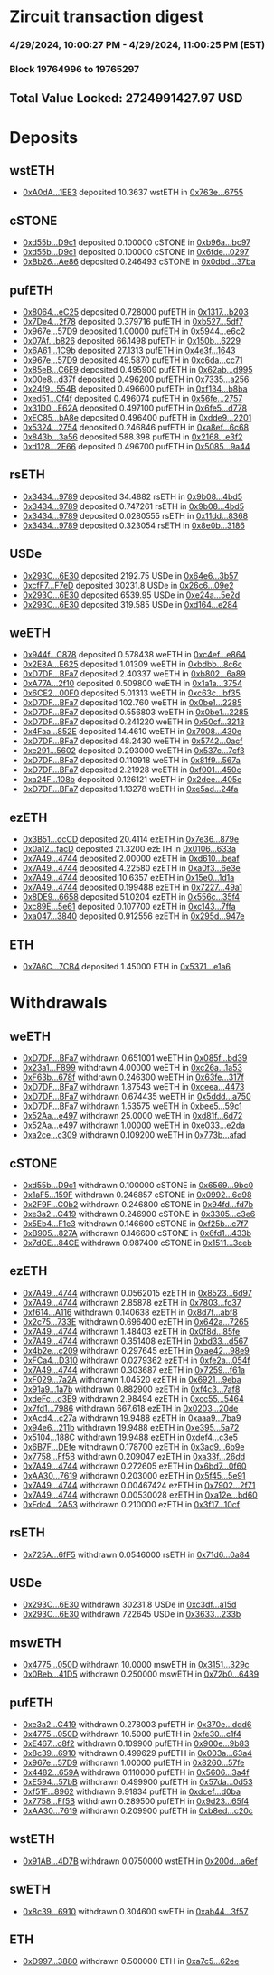 # Zircuit transaction digest
### 4/29/2024, 10:00:27 PM - 4/29/2024, 11:00:25 PM (EST)
### Block 19764996 to 19765297

## Total Value Locked: 2724991427.97 USD

# Deposits
## wstETH
- [0xA0dA...1EE3](https://etherscan.io/address/0xA0dA98E60aC62bb841382786232d8dB950101EE3) deposited 10.3637 wstETH in [0x763e...6755](https://etherscan.io/tx/0xA0dA98E60aC62bb841382786232d8dB950101EE3)
## cSTONE
- [0xd55b...D9c1](https://etherscan.io/address/0xd55b353dCEB98BC049f0bB3a97A5fE57a8edD9c1) deposited 0.100000 cSTONE in [0xb96a...bc97](https://etherscan.io/tx/0xd55b353dCEB98BC049f0bB3a97A5fE57a8edD9c1)
- [0xd55b...D9c1](https://etherscan.io/address/0xd55b353dCEB98BC049f0bB3a97A5fE57a8edD9c1) deposited 0.100000 cSTONE in [0x6fde...0297](https://etherscan.io/tx/0xd55b353dCEB98BC049f0bB3a97A5fE57a8edD9c1)
- [0xBb26...Ae86](https://etherscan.io/address/0xBb2601e3F302F10b634f1B6c99Dc567D03e8Ae86) deposited 0.246493 cSTONE in [0x0dbd...37ba](https://etherscan.io/tx/0xBb2601e3F302F10b634f1B6c99Dc567D03e8Ae86)
## pufETH
- [0x8064...eC25](https://etherscan.io/address/0x8064352eC0D822d4d5acb36df2f3DaEeF57ceC25) deposited 0.728000 pufETH in [0x1317...b203](https://etherscan.io/tx/0x8064352eC0D822d4d5acb36df2f3DaEeF57ceC25)
- [0x7De4...2f78](https://etherscan.io/address/0x7De4336cE9249bf4Ed2beaf95232347ad08c2f78) deposited 0.379716 pufETH in [0xb527...5df7](https://etherscan.io/tx/0x7De4336cE9249bf4Ed2beaf95232347ad08c2f78)
- [0x967e...57D9](https://etherscan.io/address/0x967e0762903dCfcb8B07448F32A9E16dDa9057D9) deposited 1.00000 pufETH in [0x5944...e6c2](https://etherscan.io/tx/0x967e0762903dCfcb8B07448F32A9E16dDa9057D9)
- [0x07Af...b826](https://etherscan.io/address/0x07Af7f12868C579ddEa69b0D57e8c29209eEb826) deposited 66.1498 pufETH in [0x150b...6229](https://etherscan.io/tx/0x07Af7f12868C579ddEa69b0D57e8c29209eEb826)
- [0x6A61...1C9b](https://etherscan.io/address/0x6A613b06Cc38B13652EC33f6c623b02eD4481C9b) deposited 27.1313 pufETH in [0x4e3f...1643](https://etherscan.io/tx/0x6A613b06Cc38B13652EC33f6c623b02eD4481C9b)
- [0x967e...57D9](https://etherscan.io/address/0x967e0762903dCfcb8B07448F32A9E16dDa9057D9) deposited 49.5870 pufETH in [0xc6da...cc71](https://etherscan.io/tx/0x967e0762903dCfcb8B07448F32A9E16dDa9057D9)
- [0x85eB...C6E9](https://etherscan.io/address/0x85eBb2E4c7044261097A5461A23aa1B7369BC6E9) deposited 0.495900 pufETH in [0x62ab...d995](https://etherscan.io/tx/0x85eBb2E4c7044261097A5461A23aa1B7369BC6E9)
- [0x00e8...d37f](https://etherscan.io/address/0x00e8e44f0d2041607e13C66d8C28ada48211d37f) deposited 0.496200 pufETH in [0x7335...a256](https://etherscan.io/tx/0x00e8e44f0d2041607e13C66d8C28ada48211d37f)
- [0x24f9...554B](https://etherscan.io/address/0x24f90481eAd881A34f9829dCc28F9014F42F554B) deposited 0.496600 pufETH in [0xf134...b8ba](https://etherscan.io/tx/0x24f90481eAd881A34f9829dCc28F9014F42F554B)
- [0xed51...Cf4f](https://etherscan.io/address/0xed511aFffC0599eB6cAA97b22B515e1c8C1BCf4f) deposited 0.496074 pufETH in [0x56fe...2757](https://etherscan.io/tx/0xed511aFffC0599eB6cAA97b22B515e1c8C1BCf4f)
- [0x31D0...E62A](https://etherscan.io/address/0x31D06E37b7fd9C147E86E00e88eC3982E29fE62A) deposited 0.497100 pufETH in [0x6fe5...d778](https://etherscan.io/tx/0x31D06E37b7fd9C147E86E00e88eC3982E29fE62A)
- [0xEC85...bA8e](https://etherscan.io/address/0xEC85b8E2D60934080Fc333Dcdb2f52281390bA8e) deposited 0.496400 pufETH in [0xdde9...2201](https://etherscan.io/tx/0xEC85b8E2D60934080Fc333Dcdb2f52281390bA8e)
- [0x5324...2754](https://etherscan.io/address/0x5324AdD84cDd6EB82efF040025AD88107EE22754) deposited 0.246846 pufETH in [0xa8ef...6c68](https://etherscan.io/tx/0x5324AdD84cDd6EB82efF040025AD88107EE22754)
- [0x843b...3a56](https://etherscan.io/address/0x843b8d8FA00Ec12A5A354C999e5C7A9425c33a56) deposited 588.398 pufETH in [0x2168...e3f2](https://etherscan.io/tx/0x843b8d8FA00Ec12A5A354C999e5C7A9425c33a56)
- [0xd128...2E66](https://etherscan.io/address/0xd128996a1cA38bE79C9bacF9F3ccd007C64b2E66) deposited 0.496700 pufETH in [0x5085...9a44](https://etherscan.io/tx/0xd128996a1cA38bE79C9bacF9F3ccd007C64b2E66)
## rsETH
- [0x3434...9789](https://etherscan.io/address/0x34349c5569e7B846c3558961552D2202760A9789) deposited 34.4882 rsETH in [0x9b08...4bd5](https://etherscan.io/tx/0x34349c5569e7B846c3558961552D2202760A9789)
- [0x3434...9789](https://etherscan.io/address/0x34349c5569e7B846c3558961552D2202760A9789) deposited 0.747261 rsETH in [0x9b08...4bd5](https://etherscan.io/tx/0x34349c5569e7B846c3558961552D2202760A9789)
- [0x3434...9789](https://etherscan.io/address/0x34349c5569e7B846c3558961552D2202760A9789) deposited 0.0280555 rsETH in [0x11dd...8368](https://etherscan.io/tx/0x34349c5569e7B846c3558961552D2202760A9789)
- [0x3434...9789](https://etherscan.io/address/0x34349c5569e7B846c3558961552D2202760A9789) deposited 0.323054 rsETH in [0x8e0b...3186](https://etherscan.io/tx/0x34349c5569e7B846c3558961552D2202760A9789)
## USDe
- [0x293C...6E30](https://etherscan.io/address/0x293C6937D8D82e05B01335F7B33FBA0c8e256E30) deposited 2192.75 USDe in [0x64e6...3b57](https://etherscan.io/tx/0x293C6937D8D82e05B01335F7B33FBA0c8e256E30)
- [0xcfF7...F7eD](https://etherscan.io/address/0xcfF754F0e8E8913Ba454B4629D3A20dbE898F7eD) deposited 30231.8 USDe in [0x26c6...09e2](https://etherscan.io/tx/0xcfF754F0e8E8913Ba454B4629D3A20dbE898F7eD)
- [0x293C...6E30](https://etherscan.io/address/0x293C6937D8D82e05B01335F7B33FBA0c8e256E30) deposited 6539.95 USDe in [0xe24a...5e2d](https://etherscan.io/tx/0x293C6937D8D82e05B01335F7B33FBA0c8e256E30)
- [0x293C...6E30](https://etherscan.io/address/0x293C6937D8D82e05B01335F7B33FBA0c8e256E30) deposited 319.585 USDe in [0xd164...e284](https://etherscan.io/tx/0x293C6937D8D82e05B01335F7B33FBA0c8e256E30)
## weETH
- [0x944f...C878](https://etherscan.io/address/0x944f9F9B31F4De729B60E2C0b89dE7CBdd5aC878) deposited 0.578438 weETH in [0xc4ef...e864](https://etherscan.io/tx/0x944f9F9B31F4De729B60E2C0b89dE7CBdd5aC878)
- [0x2E8A...E625](https://etherscan.io/address/0x2E8A5909Ac98c5913a7BA4f8A6Ec2cd32CedE625) deposited 1.01309 weETH in [0xbdbb...8c6c](https://etherscan.io/tx/0x2E8A5909Ac98c5913a7BA4f8A6Ec2cd32CedE625)
- [0xD7DF...BFa7](https://etherscan.io/address/0xD7DF7E085214743530afF339aFC420c7c720BFa7) deposited 2.40337 weETH in [0xb802...6a89](https://etherscan.io/tx/0xD7DF7E085214743530afF339aFC420c7c720BFa7)
- [0xA77A...2f10](https://etherscan.io/address/0xA77A442FAef0dAa21025657F1BFD42b5EDB12f10) deposited 0.509800 weETH in [0x1a1a...3754](https://etherscan.io/tx/0xA77A442FAef0dAa21025657F1BFD42b5EDB12f10)
- [0x6CE2...00F0](https://etherscan.io/address/0x6CE2719B29980ee228A0A96576E1122ea08800F0) deposited 5.01313 weETH in [0xc63c...bf35](https://etherscan.io/tx/0x6CE2719B29980ee228A0A96576E1122ea08800F0)
- [0xD7DF...BFa7](https://etherscan.io/address/0xD7DF7E085214743530afF339aFC420c7c720BFa7) deposited 102.760 weETH in [0x0be1...2285](https://etherscan.io/tx/0xD7DF7E085214743530afF339aFC420c7c720BFa7)
- [0xD7DF...BFa7](https://etherscan.io/address/0xD7DF7E085214743530afF339aFC420c7c720BFa7) deposited 0.556803 weETH in [0x0be1...2285](https://etherscan.io/tx/0xD7DF7E085214743530afF339aFC420c7c720BFa7)
- [0xD7DF...BFa7](https://etherscan.io/address/0xD7DF7E085214743530afF339aFC420c7c720BFa7) deposited 0.241220 weETH in [0x50cf...3213](https://etherscan.io/tx/0xD7DF7E085214743530afF339aFC420c7c720BFa7)
- [0x4Faa...852E](https://etherscan.io/address/0x4Faa5E036d998770D0d0232d0D8b985979DE852E) deposited 14.4610 weETH in [0x7008...430e](https://etherscan.io/tx/0x4Faa5E036d998770D0d0232d0D8b985979DE852E)
- [0xD7DF...BFa7](https://etherscan.io/address/0xD7DF7E085214743530afF339aFC420c7c720BFa7) deposited 48.2430 weETH in [0x5742...0acf](https://etherscan.io/tx/0xD7DF7E085214743530afF339aFC420c7c720BFa7)
- [0xe291...5602](https://etherscan.io/address/0xe291897bCd4362d1a39dCb209ed4E252C1565602) deposited 0.293000 weETH in [0x537c...7cf3](https://etherscan.io/tx/0xe291897bCd4362d1a39dCb209ed4E252C1565602)
- [0xD7DF...BFa7](https://etherscan.io/address/0xD7DF7E085214743530afF339aFC420c7c720BFa7) deposited 0.110918 weETH in [0x81f9...567a](https://etherscan.io/tx/0xD7DF7E085214743530afF339aFC420c7c720BFa7)
- [0xD7DF...BFa7](https://etherscan.io/address/0xD7DF7E085214743530afF339aFC420c7c720BFa7) deposited 2.21928 weETH in [0xf001...450c](https://etherscan.io/tx/0xD7DF7E085214743530afF339aFC420c7c720BFa7)
- [0xa24F...108b](https://etherscan.io/address/0xa24Fd6086c55c95aAe1b0e18A3aF33bCeCF9108b) deposited 0.126121 weETH in [0x2dee...405e](https://etherscan.io/tx/0xa24Fd6086c55c95aAe1b0e18A3aF33bCeCF9108b)
- [0xD7DF...BFa7](https://etherscan.io/address/0xD7DF7E085214743530afF339aFC420c7c720BFa7) deposited 1.13278 weETH in [0xe5ad...24fa](https://etherscan.io/tx/0xD7DF7E085214743530afF339aFC420c7c720BFa7)
## ezETH
- [0x3B51...dcCD](https://etherscan.io/address/0x3B51D13e5F8b87F08288B56E427404e5209EdcCD) deposited 20.4114 ezETH in [0x7e36...879e](https://etherscan.io/tx/0x3B51D13e5F8b87F08288B56E427404e5209EdcCD)
- [0x0a12...facD](https://etherscan.io/address/0x0a12687F08dAa07CB7384F948B8fd872e199facD) deposited 21.3200 ezETH in [0x0106...633a](https://etherscan.io/tx/0x0a12687F08dAa07CB7384F948B8fd872e199facD)
- [0x7A49...4744](https://etherscan.io/address/0x7A493Be5c2ce014cD049Bf178a1ac0Db1B434744) deposited 2.00000 ezETH in [0xd610...beaf](https://etherscan.io/tx/0x7A493Be5c2ce014cD049Bf178a1ac0Db1B434744)
- [0x7A49...4744](https://etherscan.io/address/0x7A493Be5c2ce014cD049Bf178a1ac0Db1B434744) deposited 4.22580 ezETH in [0xa0f3...6e3e](https://etherscan.io/tx/0x7A493Be5c2ce014cD049Bf178a1ac0Db1B434744)
- [0x7A49...4744](https://etherscan.io/address/0x7A493Be5c2ce014cD049Bf178a1ac0Db1B434744) deposited 10.6357 ezETH in [0x15e0...1d1a](https://etherscan.io/tx/0x7A493Be5c2ce014cD049Bf178a1ac0Db1B434744)
- [0x7A49...4744](https://etherscan.io/address/0x7A493Be5c2ce014cD049Bf178a1ac0Db1B434744) deposited 0.199488 ezETH in [0x7227...49a1](https://etherscan.io/tx/0x7A493Be5c2ce014cD049Bf178a1ac0Db1B434744)
- [0x8DE9...6658](https://etherscan.io/address/0x8DE9A361DFc60b2478861c15Fa140c6f82676658) deposited 51.0204 ezETH in [0x556c...35f4](https://etherscan.io/tx/0x8DE9A361DFc60b2478861c15Fa140c6f82676658)
- [0xc89E...5e61](https://etherscan.io/address/0xc89EBAc4F7dc3B146810dd43991B4f39C2165e61) deposited 0.107700 ezETH in [0xc143...7ffa](https://etherscan.io/tx/0xc89EBAc4F7dc3B146810dd43991B4f39C2165e61)
- [0xa047...3840](https://etherscan.io/address/0xa047269e8C050A5F4d231EebC7f4e8C662b93840) deposited 0.912556 ezETH in [0x295d...947e](https://etherscan.io/tx/0xa047269e8C050A5F4d231EebC7f4e8C662b93840)
## ETH
- [0x7A6C...7CB4](https://etherscan.io/address/0x7A6Cb8BCebB8d3384897821f146F1aA550007CB4) deposited 1.45000 ETH in [0x5371...e1a6](https://etherscan.io/tx/0x7A6Cb8BCebB8d3384897821f146F1aA550007CB4)
# Withdrawals
## weETH
- [0xD7DF...BFa7](https://etherscan.io/address/0xD7DF7E085214743530afF339aFC420c7c720BFa7) withdrawn 0.651001 weETH in [0x085f...bd39](https://etherscan.io/tx/0xD7DF7E085214743530afF339aFC420c7c720BFa7)
- [0x23a1...F899](https://etherscan.io/address/0x23a1341d8dE99DB97Ef9Bd7a6eC84014d49BF899) withdrawn 4.00000 weETH in [0xc26a...1a53](https://etherscan.io/tx/0x23a1341d8dE99DB97Ef9Bd7a6eC84014d49BF899)
- [0xF63b...678f](https://etherscan.io/address/0xF63b1b52Dd121957AAa4453572aCf5040570678f) withdrawn 0.246300 weETH in [0x63fe...317f](https://etherscan.io/tx/0xF63b1b52Dd121957AAa4453572aCf5040570678f)
- [0xD7DF...BFa7](https://etherscan.io/address/0xD7DF7E085214743530afF339aFC420c7c720BFa7) withdrawn 1.87543 weETH in [0xceea...4473](https://etherscan.io/tx/0xD7DF7E085214743530afF339aFC420c7c720BFa7)
- [0xD7DF...BFa7](https://etherscan.io/address/0xD7DF7E085214743530afF339aFC420c7c720BFa7) withdrawn 0.674435 weETH in [0x5ddd...a750](https://etherscan.io/tx/0xD7DF7E085214743530afF339aFC420c7c720BFa7)
- [0xD7DF...BFa7](https://etherscan.io/address/0xD7DF7E085214743530afF339aFC420c7c720BFa7) withdrawn 1.53575 weETH in [0xbee5...59c1](https://etherscan.io/tx/0xD7DF7E085214743530afF339aFC420c7c720BFa7)
- [0x52Aa...e497](https://etherscan.io/address/0x52Aa899454998Be5b000Ad077a46Bbe360F4e497) withdrawn 25.0000 weETH in [0xd81f...6d72](https://etherscan.io/tx/0x52Aa899454998Be5b000Ad077a46Bbe360F4e497)
- [0x52Aa...e497](https://etherscan.io/address/0x52Aa899454998Be5b000Ad077a46Bbe360F4e497) withdrawn 1.00000 weETH in [0xe033...e2da](https://etherscan.io/tx/0x52Aa899454998Be5b000Ad077a46Bbe360F4e497)
- [0xa2ce...c309](https://etherscan.io/address/0xa2ce66160F850983Db0bf6b1D14f8E9ec497c309) withdrawn 0.109200 weETH in [0x773b...afad](https://etherscan.io/tx/0xa2ce66160F850983Db0bf6b1D14f8E9ec497c309)
## cSTONE
- [0xd55b...D9c1](https://etherscan.io/address/0xd55b353dCEB98BC049f0bB3a97A5fE57a8edD9c1) withdrawn 0.100000 cSTONE in [0x6569...9bc0](https://etherscan.io/tx/0xd55b353dCEB98BC049f0bB3a97A5fE57a8edD9c1)
- [0x1aF5...159F](https://etherscan.io/address/0x1aF528303d05840cEf41940A867b31CF6E48159F) withdrawn 0.246857 cSTONE in [0x0992...6d98](https://etherscan.io/tx/0x1aF528303d05840cEf41940A867b31CF6E48159F)
- [0x2F9F...C0b2](https://etherscan.io/address/0x2F9F977FC9977b04C0112911967022FC8De7C0b2) withdrawn 0.246800 cSTONE in [0x94fd...fd7b](https://etherscan.io/tx/0x2F9F977FC9977b04C0112911967022FC8De7C0b2)
- [0xe3a2...C419](https://etherscan.io/address/0xe3a2A53E6BC71Bc5Ec34313b5aa783F4733bC419) withdrawn 0.246900 cSTONE in [0x3305...c3e6](https://etherscan.io/tx/0xe3a2A53E6BC71Bc5Ec34313b5aa783F4733bC419)
- [0x5Eb4...F1e3](https://etherscan.io/address/0x5Eb466488B38529fe2C80f0Cdd8282902D33F1e3) withdrawn 0.146600 cSTONE in [0xf25b...c7f7](https://etherscan.io/tx/0x5Eb466488B38529fe2C80f0Cdd8282902D33F1e3)
- [0xB905...827A](https://etherscan.io/address/0xB905a56b87d85a69f93F58Ad28669652fd5E827A) withdrawn 0.146600 cSTONE in [0x6fd1...433b](https://etherscan.io/tx/0xB905a56b87d85a69f93F58Ad28669652fd5E827A)
- [0x7dCE...84CE](https://etherscan.io/address/0x7dCE597D43C62302A5a4BE4444724A9C7b6b84CE) withdrawn 0.987400 cSTONE in [0x1511...3ceb](https://etherscan.io/tx/0x7dCE597D43C62302A5a4BE4444724A9C7b6b84CE)
## ezETH
- [0x7A49...4744](https://etherscan.io/address/0x7A493Be5c2ce014cD049Bf178a1ac0Db1B434744) withdrawn 0.0562015 ezETH in [0x8523...6d97](https://etherscan.io/tx/0x7A493Be5c2ce014cD049Bf178a1ac0Db1B434744)
- [0x7A49...4744](https://etherscan.io/address/0x7A493Be5c2ce014cD049Bf178a1ac0Db1B434744) withdrawn 2.85878 ezETH in [0x7803...fc37](https://etherscan.io/tx/0x7A493Be5c2ce014cD049Bf178a1ac0Db1B434744)
- [0xf614...A116](https://etherscan.io/address/0xf614ddC260c8E72efd5aeC92E3A4e3Ecc4C2A116) withdrawn 0.140638 ezETH in [0x8d7f...abf8](https://etherscan.io/tx/0xf614ddC260c8E72efd5aeC92E3A4e3Ecc4C2A116)
- [0x2c75...733E](https://etherscan.io/address/0x2c7559A44e32A02145E5ED481ec8355a4b71733E) withdrawn 0.696400 ezETH in [0x642a...7265](https://etherscan.io/tx/0x2c7559A44e32A02145E5ED481ec8355a4b71733E)
- [0x7A49...4744](https://etherscan.io/address/0x7A493Be5c2ce014cD049Bf178a1ac0Db1B434744) withdrawn 1.48403 ezETH in [0x0f8d...85fe](https://etherscan.io/tx/0x7A493Be5c2ce014cD049Bf178a1ac0Db1B434744)
- [0x7A49...4744](https://etherscan.io/address/0x7A493Be5c2ce014cD049Bf178a1ac0Db1B434744) withdrawn 0.351408 ezETH in [0xbd33...d567](https://etherscan.io/tx/0x7A493Be5c2ce014cD049Bf178a1ac0Db1B434744)
- [0x4b2e...c209](https://etherscan.io/address/0x4b2e1c559B26C90278b37bff284ba1EBDCdFc209) withdrawn 0.297645 ezETH in [0xae42...98e9](https://etherscan.io/tx/0x4b2e1c559B26C90278b37bff284ba1EBDCdFc209)
- [0xFCa4...D310](https://etherscan.io/address/0xFCa43eF07CeB20EEcDe5374fBb093b89C59eD310) withdrawn 0.0279362 ezETH in [0xfe2a...054f](https://etherscan.io/tx/0xFCa43eF07CeB20EEcDe5374fBb093b89C59eD310)
- [0x7A49...4744](https://etherscan.io/address/0x7A493Be5c2ce014cD049Bf178a1ac0Db1B434744) withdrawn 0.303687 ezETH in [0x7259...f61a](https://etherscan.io/tx/0x7A493Be5c2ce014cD049Bf178a1ac0Db1B434744)
- [0xF029...7a2A](https://etherscan.io/address/0xF0299797023239e1563aEF88D7C6D0963b7a7a2A) withdrawn 1.04520 ezETH in [0x6921...9eba](https://etherscan.io/tx/0xF0299797023239e1563aEF88D7C6D0963b7a7a2A)
- [0x91a9...1a7b](https://etherscan.io/address/0x91a9FedfC91C8D6CFB5acF2FD4a28e0685941a7b) withdrawn 0.882900 ezETH in [0xf4c3...7af8](https://etherscan.io/tx/0x91a9FedfC91C8D6CFB5acF2FD4a28e0685941a7b)
- [0xdeFc...d3E9](https://etherscan.io/address/0xdeFcE36084f1F1C7AF1866d0fF73A547F7F5d3E9) withdrawn 2.98494 ezETH in [0xcc55...5464](https://etherscan.io/tx/0xdeFcE36084f1F1C7AF1866d0fF73A547F7F5d3E9)
- [0x7fd1...7986](https://etherscan.io/address/0x7fd1003A51F1d95301Ae895D4911d02461E97986) withdrawn 667.618 ezETH in [0x0203...20de](https://etherscan.io/tx/0x7fd1003A51F1d95301Ae895D4911d02461E97986)
- [0xAcd4...c27a](https://etherscan.io/address/0xAcd43F275AB13a91416Bb8f0DfE37eC53056c27a) withdrawn 19.9488 ezETH in [0xaaa9...7ba9](https://etherscan.io/tx/0xAcd43F275AB13a91416Bb8f0DfE37eC53056c27a)
- [0x94e6...211b](https://etherscan.io/address/0x94e62DA5DbF1EB6852CbabAB1D0A8FCe6BB9211b) withdrawn 19.9488 ezETH in [0xe395...5a72](https://etherscan.io/tx/0x94e62DA5DbF1EB6852CbabAB1D0A8FCe6BB9211b)
- [0x5104...188C](https://etherscan.io/address/0x51042CBfa1bb497547bBd07f1523dFFE7d82188C) withdrawn 19.9488 ezETH in [0xdef4...c3e5](https://etherscan.io/tx/0x51042CBfa1bb497547bBd07f1523dFFE7d82188C)
- [0x6B7F...DEfe](https://etherscan.io/address/0x6B7F62B22481e4D9c0562BCCE51B3a852300DEfe) withdrawn 0.178700 ezETH in [0x3ad9...6b9e](https://etherscan.io/tx/0x6B7F62B22481e4D9c0562BCCE51B3a852300DEfe)
- [0x7758...Ff5B](https://etherscan.io/address/0x7758FE4a4088Aac70Ff8A5ddEbC1224798eCFf5B) withdrawn 0.209047 ezETH in [0xa33f...26dd](https://etherscan.io/tx/0x7758FE4a4088Aac70Ff8A5ddEbC1224798eCFf5B)
- [0x7A49...4744](https://etherscan.io/address/0x7A493Be5c2ce014cD049Bf178a1ac0Db1B434744) withdrawn 0.272605 ezETH in [0x6bd7...0f60](https://etherscan.io/tx/0x7A493Be5c2ce014cD049Bf178a1ac0Db1B434744)
- [0xAA30...7619](https://etherscan.io/address/0xAA30A26720E66cBcfA40EC63F29F73fA27aE7619) withdrawn 0.203000 ezETH in [0x5f45...5e91](https://etherscan.io/tx/0xAA30A26720E66cBcfA40EC63F29F73fA27aE7619)
- [0x7A49...4744](https://etherscan.io/address/0x7A493Be5c2ce014cD049Bf178a1ac0Db1B434744) withdrawn 0.00467424 ezETH in [0x7902...2f71](https://etherscan.io/tx/0x7A493Be5c2ce014cD049Bf178a1ac0Db1B434744)
- [0x7A49...4744](https://etherscan.io/address/0x7A493Be5c2ce014cD049Bf178a1ac0Db1B434744) withdrawn 0.00530028 ezETH in [0xa12e...bd60](https://etherscan.io/tx/0x7A493Be5c2ce014cD049Bf178a1ac0Db1B434744)
- [0xFdc4...2A53](https://etherscan.io/address/0xFdc4E94D78d397e70A292f9B387647785D1b2A53) withdrawn 0.210000 ezETH in [0x3f17...10cf](https://etherscan.io/tx/0xFdc4E94D78d397e70A292f9B387647785D1b2A53)
## rsETH
- [0x725A...6fF5](https://etherscan.io/address/0x725A682eB3f663A8516cEF339EC415Cd00456fF5) withdrawn 0.0546000 rsETH in [0x71d6...0a84](https://etherscan.io/tx/0x725A682eB3f663A8516cEF339EC415Cd00456fF5)
## USDe
- [0x293C...6E30](https://etherscan.io/address/0x293C6937D8D82e05B01335F7B33FBA0c8e256E30) withdrawn 30231.8 USDe in [0xc3df...a15d](https://etherscan.io/tx/0x293C6937D8D82e05B01335F7B33FBA0c8e256E30)
- [0x293C...6E30](https://etherscan.io/address/0x293C6937D8D82e05B01335F7B33FBA0c8e256E30) withdrawn 722645 USDe in [0x3633...233b](https://etherscan.io/tx/0x293C6937D8D82e05B01335F7B33FBA0c8e256E30)
## mswETH
- [0x4775...050D](https://etherscan.io/address/0x47751CC7d7AbF95e35F176bA3203235b0ca2050D) withdrawn 10.0000 mswETH in [0x3151...329c](https://etherscan.io/tx/0x47751CC7d7AbF95e35F176bA3203235b0ca2050D)
- [0x0Beb...41D5](https://etherscan.io/address/0x0Beb025577998Ad4434AaBCF2c1EB691672241D5) withdrawn 0.250000 mswETH in [0x72b0...6439](https://etherscan.io/tx/0x0Beb025577998Ad4434AaBCF2c1EB691672241D5)
## pufETH
- [0xe3a2...C419](https://etherscan.io/address/0xe3a2A53E6BC71Bc5Ec34313b5aa783F4733bC419) withdrawn 0.278003 pufETH in [0x370e...ddd6](https://etherscan.io/tx/0xe3a2A53E6BC71Bc5Ec34313b5aa783F4733bC419)
- [0x4775...050D](https://etherscan.io/address/0x47751CC7d7AbF95e35F176bA3203235b0ca2050D) withdrawn 10.5000 pufETH in [0xfe30...c1f4](https://etherscan.io/tx/0x47751CC7d7AbF95e35F176bA3203235b0ca2050D)
- [0xE467...c8f2](https://etherscan.io/address/0xE46744b1c759E815c4616aEa70F89088cB71c8f2) withdrawn 0.109900 pufETH in [0x900e...9b83](https://etherscan.io/tx/0xE46744b1c759E815c4616aEa70F89088cB71c8f2)
- [0x8c39...6910](https://etherscan.io/address/0x8c39528Af3CFe8626534F49156d1E1826d026910) withdrawn 0.499629 pufETH in [0x003a...63a4](https://etherscan.io/tx/0x8c39528Af3CFe8626534F49156d1E1826d026910)
- [0x967e...57D9](https://etherscan.io/address/0x967e0762903dCfcb8B07448F32A9E16dDa9057D9) withdrawn 1.00000 pufETH in [0x8260...57fe](https://etherscan.io/tx/0x967e0762903dCfcb8B07448F32A9E16dDa9057D9)
- [0x4482...659A](https://etherscan.io/address/0x44828F882D2F3FB0409E34b4F9D5344a3815659A) withdrawn 0.110000 pufETH in [0x5606...3a4f](https://etherscan.io/tx/0x44828F882D2F3FB0409E34b4F9D5344a3815659A)
- [0xE594...57bB](https://etherscan.io/address/0xE59471222B8c2B47Aa2Fee80026bFBF0ba3C57bB) withdrawn 0.499900 pufETH in [0x57da...0d53](https://etherscan.io/tx/0xE59471222B8c2B47Aa2Fee80026bFBF0ba3C57bB)
- [0xf51F...8962](https://etherscan.io/address/0xf51F9dbB95B03f0DC60C79BC7dFEB958cb1C8962) withdrawn 9.91834 pufETH in [0xdcef...d0ba](https://etherscan.io/tx/0xf51F9dbB95B03f0DC60C79BC7dFEB958cb1C8962)
- [0x7758...Ff5B](https://etherscan.io/address/0x7758FE4a4088Aac70Ff8A5ddEbC1224798eCFf5B) withdrawn 0.289500 pufETH in [0x9d23...65f4](https://etherscan.io/tx/0x7758FE4a4088Aac70Ff8A5ddEbC1224798eCFf5B)
- [0xAA30...7619](https://etherscan.io/address/0xAA30A26720E66cBcfA40EC63F29F73fA27aE7619) withdrawn 0.209900 pufETH in [0xb8ed...c20c](https://etherscan.io/tx/0xAA30A26720E66cBcfA40EC63F29F73fA27aE7619)
## wstETH
- [0x91AB...4D7B](https://etherscan.io/address/0x91AB942acB7AfE9fC3fc40117e1EDf997e8c4D7B) withdrawn 0.0750000 wstETH in [0x200d...a6ef](https://etherscan.io/tx/0x91AB942acB7AfE9fC3fc40117e1EDf997e8c4D7B)
## swETH
- [0x8c39...6910](https://etherscan.io/address/0x8c39528Af3CFe8626534F49156d1E1826d026910) withdrawn 0.304600 swETH in [0xab44...3f57](https://etherscan.io/tx/0x8c39528Af3CFe8626534F49156d1E1826d026910)
## ETH
- [0xD997...3880](https://etherscan.io/address/0xD997e887d93276EF9Cef5B642AfFCc0B20c03880) withdrawn 0.500000 ETH in [0xa7c5...62ee](https://etherscan.io/tx/0xD997e887d93276EF9Cef5B642AfFCc0B20c03880)
